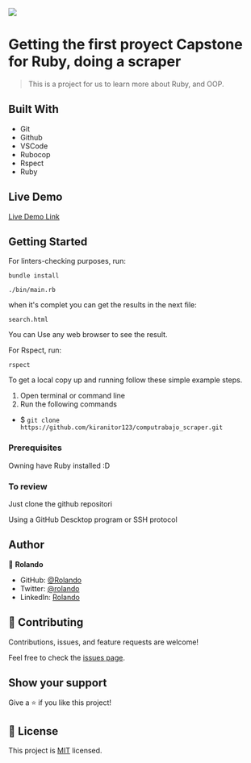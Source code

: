 ![](https://img.shields.io/badge/Microverse-blueviolet)

# Getting the first proyect Capstone for Ruby, doing a scraper

> This is a project for us to learn more about Ruby, and OOP.

## Built With

- Git
- Github
- VSCode
- Rubocop
- Rspect
- Ruby

## Live Demo

[Live Demo Link](https://replit.com/join/ltnolzxq-rolandodiegodie)


## Getting Started

For linters-checking purposes, run:

`bundle install`

`./bin/main.rb`

when it's complet you can get the results in the next file:

`search.html`

You can Use any web browser to see the result.

For Rspect, run:

`rspect`

To get a local copy up and running follow these simple example steps.

1. Open terminal or command line
2. Run the following commands
 - $ `git clone https://github.com/kiranitor123/computrabajo_scraper.git`

### Prerequisites

Owning have Ruby installed :D

### To review

Just clone the github repositori

Using a GitHub Descktop program or SSH protocol

## Author

👤 **Rolando**

- GitHub: [@Rolando](https://github.com/kiranitor123)
- Twitter: [@rolando](https://twitter.com/FayeRolando)
- LinkedIn: [Rolando](https://www.linkedin.com/in/rolando-diego-alvarez-faye-b2b34a1a9/)

## 🤝 Contributing

Contributions, issues, and feature requests are welcome!

Feel free to check the [issues page](../../issues/).

## Show your support

Give a ⭐️ if you like this project!

## 📝 License

This project is [MIT](lic.url) licensed.
